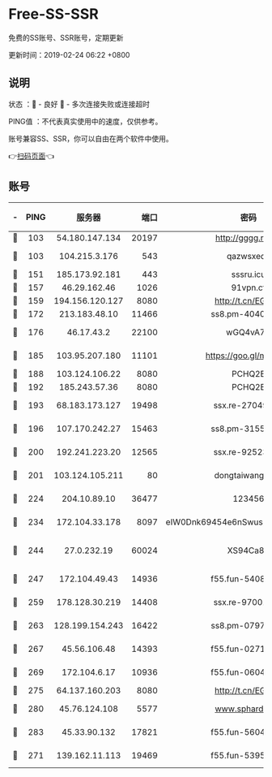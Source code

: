 # Free-SS-SSR

免费的SS账号、SSR账号，定期更新

更新时间：2019-02-24 06:22 +0800

## 说明

状态     ：🙂 - 良好 🙁 - 多次连接失败或连接超时

PING值   ：不代表真实使用中的速度，仅供参考。

账号兼容SS、SSR，你可以自由在两个软件中使用。

👉[扫码页面](https://liesauer.github.io/free-ss-ssr.github.io/)👈

## 账号

|-|PING|服务器|端口|密码|加密方式|区域|
|:----:|:----:|:-----:|-----:|:----:|:----:|:----:|
|🙂|103|54.180.147.134|20197|http://gggg.rocks|chacha20|KR|
|🙂|103|104.215.3.176|543|qazwsxedc|aes-256-gcm|JP|
|🙂|151|185.173.92.181|443|sssru.icu|rc4-md5|RU|
|🙂|157|46.29.162.46|1026|91vpn.cf|rc4-md5|RU|
|🙂|159|194.156.120.127|8080|http://t.cn/EGJIyrl|rc4-md5|RU|
|🙂|172|213.183.48.10|11466|ss8.pm-40405926|rc4-md5|RU|
|🙂|176|46.17.43.2|22100|wGQ4vA7D|aes-256-gcm|RU|
|🙂|185|103.95.207.180|11101|https://goo.gl/m1zu1p|chacha20-ietf|CN|
|🙂|188|103.124.106.22|8080|PCHQ2E|rc4-md5|US|
|🙂|192|185.243.57.36|8080|PCHQ2E|rc4-md5|US|
|🙂|193|68.183.173.127|19498|ssx.re-27049875|aes-256-cfb|US|
|🙂|196|107.170.242.27|15463|ss8.pm-31553028|aes-256-cfb|US|
|🙂|200|192.241.223.20|12565|ssx.re-92523210|aes-256-cfb|US|
|🙂|201|103.124.105.211|80|dongtaiwang.com|aes-256-cfb|US|
|🙂|224|204.10.89.10|36477|123456|aes-256-cfb|US|
|🙂|234|172.104.33.178|8097|eIW0Dnk69454e6nSwuspv9DmS201tQ0D|aes-256-cfb|SG|
|🙂|244|27.0.232.19|60024|XS94Ca8K|xchacha20-ietf-poly1305|HK|
|🙂|247|172.104.49.43|14936|f55.fun-54084104|aes-256-cfb|SG|
|🙂|259|178.128.30.219|14408|ssx.re-97001746|aes-256-cfb|SG|
|🙂|263|128.199.154.243|16422|ss8.pm-07972261|aes-256-cfb|SG|
|🙂|267|45.56.106.48|14393|f55.fun-02711157|aes-256-cfb|US|
|🙂|269|172.104.6.17|10936|f55.fun-06041209|aes-256-cfb|US|
|🙂|275|64.137.160.203|8080|http://t.cn/EGJIyrl|rc4-md5|CA|
|🙂|280|45.76.124.108|5577|www.sphard.com|aes-256-cfb|AU|
|🙂|283|45.33.90.132|17821|f55.fun-56045403|aes-256-cfb|US|
|🙂|271|139.162.11.113|19469|f55.fun-53953321|aes-256-cfb|SG|
